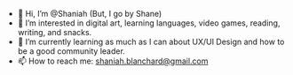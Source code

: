 - 👋 Hi, I’m @Shaniah (But, I go by Shane)
- 👀 I’m interested in digital art, learning languages, video games, reading, writing, and snacks. 
- 🌱 I’m currently learning as much as I can about UX/UI Design and how to be a good community leader.
- 📫 How to reach me: shaniah.blanchard@gmail.com

<!---
Shaniah/Shaniah is a ✨ special ✨ repository because its `README.md` (this file) appears on your GitHub profile.
You can click the Preview link to take a look at your changes.
--->
